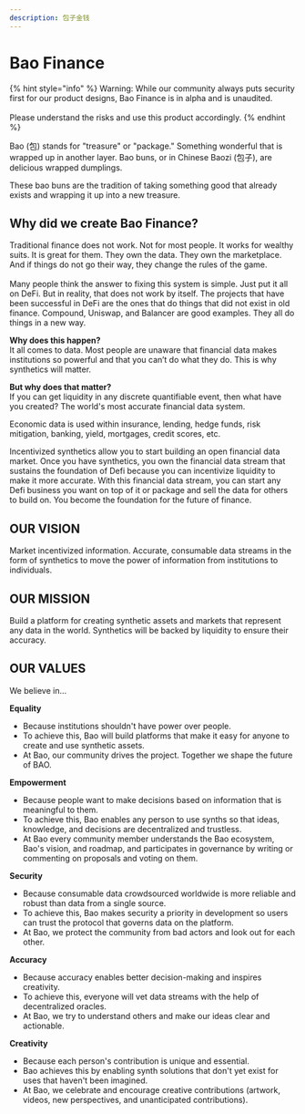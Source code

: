 ```yaml
---
description: 包子金钱
---
```


# Bao Finance

{% hint style="info" %}
Warning: While our community always puts security first for our product designs, Bao Finance is in alpha and is unaudited.  \
\
Please understand the risks and use this product accordingly.
{% endhint %}

Bao (包) stands for "treasure" or "package." Something wonderful that is wrapped up in another layer. Bao buns, or in Chinese Baozi (包子), are delicious wrapped dumplings.

These bao buns are the tradition of taking something good that already exists and wrapping it up into a new treasure.

## Why did we create Bao Finance?

Traditional finance does not work. Not for most people. It works for wealthy suits. It is great for them. They own the data. They own the marketplace. And if things do not go their way, they change the rules of the game.\
\
Many people think the answer to fixing this system is simple. Just put it all on DeFi. But in reality, that does not work by itself. The projects that have been successful in DeFi are the ones that do things that did not exist in old finance. Compound, Uniswap, and Balancer are good examples. They all do things in a new way.&#x20;

**Why does this happen?** \
It all comes to data. Most people are unaware that financial data makes institutions so powerful and that you can’t do what they do. This is why synthetics will matter.

**But why does that matter?** \
If you can get liquidity in any discrete quantifiable event, then what have you created? The world's most accurate financial data system.

Economic data is used within insurance, lending, hedge funds, risk mitigation, banking, yield, mortgages, credit scores, etc.

Incentivized synthetics allow you to start building an open financial data market. Once you have synthetics, you own the financial data stream that sustains the foundation of Defi because you can incentivize liquidity to make it more accurate. With this financial data stream, you can start any Defi business you want on top of it or package and sell the data for others to build on. You become the foundation for the future of finance.

## **OUR VISION**

Market incentivized information. Accurate, consumable data streams in the form of synthetics to move the power of information from institutions to individuals.

## **OUR MISSION**

Build a platform for creating synthetic assets and markets that represent any data in the world. Synthetics will be backed by liquidity to ensure their accuracy.

## **OUR VALUES**

We believe in…

**Equality**

* Because institutions shouldn't have power over people.
* To achieve this, Bao will build platforms that make it easy for anyone to create and use synthetic assets.
* At Bao, our community drives the project. Together we shape the future of BAO.

**Empowerment**

* Because people want to make decisions based on information that is meaningful to them.
* To achieve this, Bao enables any person to use synths so that ideas, knowledge, and decisions are decentralized and trustless.
* At Bao every community member understands the Bao ecosystem, Bao's vision, and roadmap, and participates in governance by writing or commenting on proposals and voting on them.

**Security**

* Because consumable data crowdsourced worldwide is more reliable and robust than data from a single source.
* To achieve this, Bao makes security a priority in development so users can trust the protocol that governs data on the platform.
* At Bao, we protect the community from bad actors and look out for each other.

**Accuracy**

* Because accuracy enables better decision-making and inspires creativity.
* To achieve this, everyone will vet data streams with the help of decentralized oracles.
* At Bao, we try to understand others and make our ideas clear and actionable.

**Creativity**

* Because each person's contribution is unique and essential.
* Bao achieves this by enabling synth solutions that don't yet exist for uses that haven't been imagined.
* At Bao, we celebrate and encourage creative contributions (artwork, videos, new perspectives, and unanticipated contributions).





